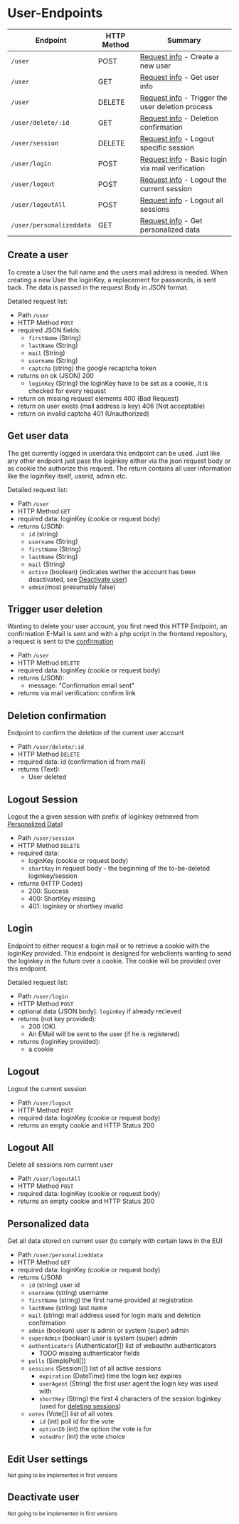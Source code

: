 # User-Endpoints

| Endpoint                 | HTTP Method | Summary                                                               |
| ------------------------ | ----------- | --------------------------------------------------------------------- |
| `/user`                  | POST        | [Request info](#create-a-user) - Create a new user                    |
| `/user`                  | GET         | [Request info](#get-user-data) - Get user info                        |
| `/user`                  | DELETE      | [Request info](#trigger-deletion) - Trigger the user deletion process |
| `/user/delete/:id`       | GET         | [Request info](#deletion-confirmation) - Deletion confirmation        |
| `/user/session`          | DELETE      | [Request info](#logout-session) - Logout specific session             |
| `/user/login`            | POST        | [Request info](#login-a-user) - Basic login via mail verification     |
| `/user/logout`           | POST        | [Request info](#logout-the-user) - Logout the current session         |
| `/user/logoutAll`        | POST        | [Request info](#logout-alls) - Logout all sessions                    |
| `/user/personalizeddata` | GET         | [Request info](#personalized-data) - Get personalized data            |

## Create a user

To create a User the full name and the users mail address is needed. When creating a new User the loginKey, a replacement for passwords, is sent back.
The data is passed in the request Body in JSON format.

Detailed request list:

-   Path `/user`
-   HTTP Method `POST`
-   required JSON fields:
    -   `firstName` (String)
    -   `lastName` (String)
    -   `mail` (String)
    -   `username` (String)
    -   `captcha` (string) the google recaptcha token
-   returns on ok (JSON) 200
    -   `loginKey` (String) the loginKey have to be set as a cookie, it is checked for every request
-   return on missing request elements 400 (Bad Request)
-   return on user exists (mail address is key) 406 (Not acceptable)
-   return on invalid captcha 401 (Unauthorized)

## Get user data

The get currently logged in userdata this endpoint can be used. Just like any other endpoint just pass the loginkey either via the json request body or as cookie the authorize this request. The return contains all user information like the loginKey itself, userid, admin etc.

Detailed request list:

-   Path `/user`
-   HTTP Method `GET`
-   required data: loginKey (cookie or request body)
-   returns (JSON):
    -   `id` (string)
    -   `username` (String)
    -   `firstName` (String)
    -   `lastName` (String)
    -   `mail` (String)
    -   `active` (boolean) (indicates wether the account has been deactivated, see [Deactivate user](#deactivate-user))
    -   `admin`(most presumably false)

## Trigger user deletion

Wanting to delete your user account, you first need this HTTP Endpoint, an confirmation E-Mail is sent and with a php script in the frontend repository, a request is sent to the [confirmation](#deletion-confirmation)

-   Path `/user`
-   HTTP Method `DELETE`
-   required data: loginKey (cookie or request body)
-   returns (JSON):
    -   message: "Confirmation email sent"
-   returns via mail verification: confirm link

## Deletion confirmation

Endpoint to confirm the deletion of the current user account

-   Path `/user/delete/:id`
-   HTTP Method `DELETE`
-   required data: id (confirmation id from mail)
-   returns (Text):
    -   User deleted

## Logout Session

Logout the a given session with prefix of loginkey (retrieved from [Personalized Data](#personalized-data))

-   Path `/user/session`
-   HTTP Method `DELETE`
-   required data:
    -   loginKey (cookie or request body)
    -   `shortKey` in request body - the beginning of the to-be-deleted loginkey/session
-   returns (HTTP Codes)
    -   200: Success
    -   400: ShortKey missing
    -   401: loginkey or shortkey invalid

## Login

Endpoint to either request a login mail or to retrieve a cookie with the loginKey provided.
This endpoint is designed for webclients wanting to send the loginkey in the future over a cookie. The cookie will be provided over this endpoint.

Detailed request list:

-   Path `/user/login`
-   HTTP Method `POST`
-   optional data (JSON body): `loginKey` if already recieved
-   returns (not key provided):
    -   200 (OK)
    -   An EMail will be sent to the user (if he is registered)
-   returns (loginKey provided):
    -   a cookie

## Logout

Logout the current session

-   Path `/user/logout`
-   HTTP Method `POST`
-   required data: loginKey (cookie or request body)
-   returns an empty cookie and HTTP Status 200

## Logout All

Delete all sessions rom current user

-   Path `/user/logoutAll`
-   HTTP Method `POST`
-   required data: loginKey (cookie or request body)
-   returns an empty cookie and HTTP Status 200

## Personalized data

Get all data stored on current user (to comply with certain laws in the EU)

-   Path `/user/personalizeddata`
-   HTTP Method `GET`
-   required data: loginKey (cookie or request body)
-   returns (JSON)
    -   `id` (string) user id
    -   `username` (string) username
    -   `firstName` (string) the first name provided at registration
    -   `lastName` (string) last name
    -   `mail` (string) mail address used for login mails and deletion confirmation
    -   `admin` (boolean) user is admin or system (super) admin
    -   `superAdmin` (boolean) user is system (super) admin
    -   `authenticators` (Authenticator[]) list of webauthn authenticators
        -   TODO missing authenticator fields
    -   `polls` (SimplePoll[])
    -   `sessions` (Session[]) list of all active sessions
        -   `expiration` (DateTime) time the login kez expires
        -   `userAgent` (String) the first user agent the login key was used with
        -   `shortKey` (String) the first 4 characters of the session loginkey (used for [deleting sessions](#logout-session))
    -   `votes` (Vote[]) list of all votes
        -   `id` (int) poll id for the vote
        -   `optionID` (int) the option the vote is for
        -   `votedFor` (int) the vote choice

## Edit User settings

<small>Not going to be implemented in first versions</small>

## Deactivate user

<small>Not going to be implemented in first versions</small>
